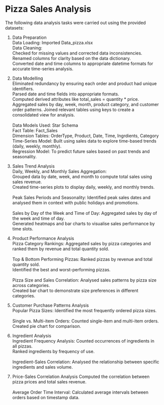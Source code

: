 # Pizza Sales Analysis

The following data analysis tasks were carried out using the provided datasets:<br />

1. Data Preparation <br />
Data Loading: Imported Data_pizza.xlsx <br />
Data Cleaning:<br />
Checked for missing values and corrected data inconsistencies. <br />
Renamed columns for clarity based on the data dictionary. <br />
Converted date and time columns to appropriate datetime formats for accurate time-series analysis. <br />

2. Data Modelling <br />
Eliminated redundancy by ensuring each order and product had unique identifiers. <br />
Parsed date and time fields into appropriate formats.<br />
Computed derived attributes like total_sales = quantity * price.<br />
Aggregated sales by day, week, month, product category, and customer order patterns.
Joined relevant tables using keys to create a consolidated view for analysis. <br /> <br />
Data Models Used:
Star Schema <br />
Fact Table: Fact_Sales <br />
Dimension Tables: OrderType, Product, Date, Time, Ingrdients, Category <br />
Time-Series Model:
Built using sales data to explore time-based trends (daily, weekly, monthly). <br />
Regression Model: To predict future sales based on past trends and seasonality. <br />

3. Sales Trend Analysis <br />
Daily, Weekly, and Monthly Sales Aggregation:<br />
Grouped data by date, week, and month to compute total sales using sales revenue. <br />
Created time-series plots to display daily, weekly, and monthly trends. <br /> <br />
Peak Sales Periods and Seasonality: 
Identified peak sales dates and analysed them in context with public holidays and promotions. <br /> <br />
Sales by Day of the Week and Time of Day: 
Aggregated sales by day of the week and time of day. <br />
Generated heatmaps and bar charts to visualise sales performance by time slots. <br /> 

3. Product Performance Analysis <br />
Pizza Category Rankings:
Aggregated sales by pizza categories and ranked them by revenue and total quantity sold. <br /> <br />
Top & Bottom Performing Pizzas:
Ranked pizzas by revenue and total quantity sold. <br />
Identified the best and worst-performing pizzas. <br /> <br />
Pizza Size and Sales Correlation:
Analysed sales patterns by pizza size across categories. <br />
Created bar chart to demonstrate size preferences in different categories. <br /> 

4. Customer Purchase Patterns Analysis <br />
Popular Pizza Sizes:
Identified the most frequently ordered pizza sizes. <br /> <br />
Single vs. Multi-item Orders:
Counted single-item and multi-item orders.<br />
Created pie chart for comparison. <br /> 

5. Ingredient Analysis <br />
Ingredient Frequency Analysis:
Counted occurrences of ingredients in all pizzas.<br />
Ranked ingredients by frequency of use.<br /> <br />
Ingredient-Sales Correlation:
Analysed the relationship between specific ingredients and sales volume.<br /> 

6. Price-Sales Correlation Analysis
Computed the correlation between pizza prices and total sales revenue. <br /> <br />
Average Order Time Interval:
Calculated average intervals between orders based on timestamp data. <br /> 
